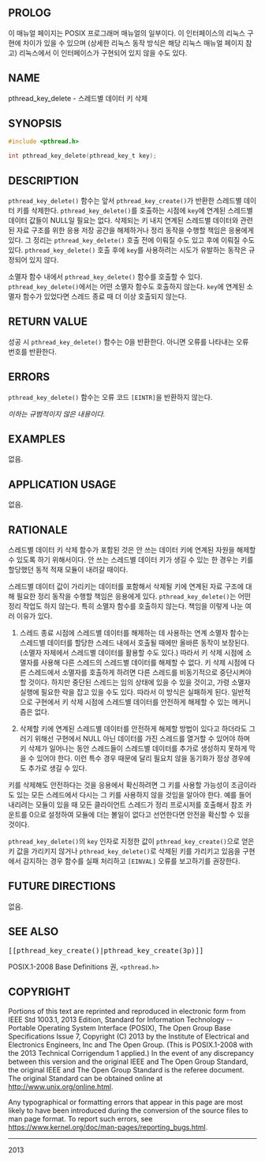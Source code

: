 ## PROLOG

이 매뉴얼 페이지는 POSIX 프로그래머 매뉴얼의 일부이다. 이 인터페이스의 리눅스 구현에 차이가 있을 수 있으며 (상세한 리눅스 동작 방식은 해당 리눅스 매뉴얼 페이지 참고) 리눅스에서 이 인터페이스가 구현되어 있지 않을 수도 있다.

## NAME

pthread_key_delete - 스레드별 데이터 키 삭제

## SYNOPSIS

```c
#include <pthread.h>

int pthread_key_delete(pthread_key_t key);
```

## DESCRIPTION

`pthread_key_delete()` 함수는 앞서 `pthread_key_create()`가 반환한 스레드별 데이터 키를 삭제한다. `pthread_key_delete()`를 호출하는 시점에 `key`에 연계된 스레드별 데이터 값들이 NULL일 필요는 없다. 삭제되는 키 내지 연계된 스레드별 데이터와 관련된 자료 구조를 위한 응용 저장 공간을 해제하거나 정리 동작을 수행할 책임은 응용에게 있다. 그 정리는 `pthread_key_delete()` 호출 전에 이뤄질 수도 있고 후에 이뤄질 수도 있다. `pthread_key_delete()` 호출 후에 `key`를 사용하려는 시도가 유발하는 동작은 규정되어 있지 않다.

소멸자 함수 내에서 `pthread_key_delete()` 함수를 호출할 수 있다. `pthread_key_delete()`에서는 어떤 소멸자 함수도 호출하지 않는다. `key`에 연계된 소멸자 함수가 있었다면 스레드 종료 때 더 이상 호출되지 않는다.

## RETURN VALUE

성공 시 `pthread_key_delete()` 함수는 0을 반환한다. 아니면 오류를 나타내는 오류 번호를 반환한다.

## ERRORS

`pthread_key_delete()` 함수는 오류 코드 `[EINTR]`을 반환하지 않는다.

*이하는 규범적이지 않은 내용이다.*

## EXAMPLES

없음.

## APPLICATION USAGE

없음.

## RATIONALE

스레드별 데이터 키 삭제 함수가 포함된 것은 안 쓰는 데이터 키에 연계된 자원을 해제할 수 있도록 하기 위해서이다. 안 쓰는 스레드별 데이터 키가 생길 수 있는 한 경우는 키를 할당했던 동적 적재 모듈이 내려갈 때이다.

스레드별 데이터 값이 가리키는 데이터를 포함해서 삭제될 키에 연계된 자료 구조에 대해 필요한 정리 동작을 수행할 책임은 응용에게 있다. `pthread_key_delete()`는 어떤 정리 작업도 하지 않는다. 특히 소멸자 함수를 호출하지 않는다. 책임을 이렇게 나눈 여러 이유가 있다.

1. 스레드 종료 시점에 스레드별 데이터를 해제하는 데 사용하는 연계 소멸자 함수는 스레드별 데이터를 할당한 스레드 내에서 호출될 때에만 올바른 동작이 보장된다. (소멸자 자체에서 스레드별 데이터를 활용할 수도 있다.) 따라서 키 삭제 시점에 소멸자를 사용해 다른 스레드의 스레드별 데이터를 해제할 수 없다. 키 삭제 시점에 다른 스레드에서 소멸자를 호출하게 하려면 다른 스레드를 비동기적으로 중단시켜야 할 것이다. 하지만 중단된 스레드는 임의 상태에 있을 수 있을 것이고, 가령 소멸자 실행에 필요한 락을 잡고 있을 수도 있다. 따라서 이 방식은 실패하게 된다. 일반적으로 구현에서 키 삭제 시점에 스레드별 데이터를 안전하게 해제할 수 있는 메커니즘은 없다.

2. 삭제할 키에 연계된 스레드별 데이터를 안전하게 해제할 방법이 있다고 하더라도 그러기 위해선 구현에서 NULL 아닌 데이터를 가진 스레드를 열거할 수 있어야 하며 키 삭제가 일어나는 동안 스레드들이 스레드별 데이터를 추가로 생성하지 못하게 막을 수 있어야 한다. 이런 특수 경우 때문에 달리 필요치 않을 동기화가 정상 경우에도 추가로 생길 수 있다.

키를 삭제해도 안전하다는 것을 응용에서 확신하려면 그 키를 사용할 가능성이 조금이라도 있는 모든 스레드에서 다시는 그 키를 사용하지 않을 것임을 알아야 한다. 예를 들어 내리려는 모듈이 있을 때 모든 클라이언트 스레드가 정리 프로시저를 호출해서 참조 카운트를 0으로 설정하여 모듈에 더는 볼일이 없다고 선언한다면 안전을 확신할 수 있을 것이다.

`pthread_key_delete()`의 `key` 인자로 지정한 값이 `pthread_key_create()`으로 얻은 키 값을 가리키지 않거나 `pthread_key_delete()`로 삭제된 키를 가리키고 있음을 구현에서 감지하는 경우 함수를 실패 처리하고 `[EINVAL]` 오류를 보고하기를 권장한다.

## FUTURE DIRECTIONS

없음.

## SEE ALSO

<tt>[[pthread_key_create()|pthread_key_create(3p)]]</tt>

POSIX.1-2008 Base Definitions 권, `<pthread.h>`

## COPYRIGHT

Portions of this text are reprinted and reproduced in electronic form from IEEE Std 1003.1, 2013 Edition, Standard for Information Technology -- Portable Operating System Interface (POSIX), The Open Group Base Specifications Issue 7, Copyright (C) 2013 by the Institute of Electrical and Electronics Engineers, Inc and The Open Group. (This is POSIX.1-2008 with the 2013 Technical Corrigendum 1 applied.) In the event of any discrepancy between this version and the original IEEE and The Open Group Standard, the original IEEE and The Open Group Standard is the referee document. The original Standard can be obtained online at <http://www.unix.org/online.html>.

Any typographical or formatting errors that appear in this page are most likely to have been introduced during the conversion of the source files to man page format. To report such errors, see <https://www.kernel.org/doc/man-pages/reporting_bugs.html>.

----

2013
